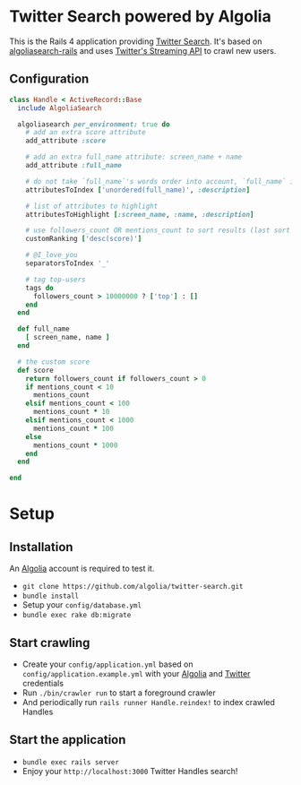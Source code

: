 Twitter Search powered by Algolia
==================

This is the Rails 4 application providing [Twitter Search](http://twittersearch.algolia.io). It's based on [algoliasearch-rails](https://github.com/algolia/algoliasearch-rails) and uses [Twitter's Streaming API](https://dev.twitter.com/docs/streaming-apis) to crawl new users.

Configuration
--------------

```ruby
class Handle < ActiveRecord::Base
  include AlgoliaSearch

  algoliasearch per_environment: true do
    # add an extra score attribute
    add_attribute :score

    # add an extra full_name attribute: screen_name + name
    add_attribute :full_name

    # do not take `full_name`'s words order into account, `full_name` is more important than `description`
    attributesToIndex ['unordered(full_name)', :description]

    # list of attributes to highlight
    attributesToHighlight [:screen_name, :name, :description]

    # use followers_count OR mentions_count to sort results (last sort criteria)
    customRanking ['desc(score)']

    # @I_love_you
    separatorsToIndex '_'

    # tag top-users
    tags do
      followers_count > 10000000 ? ['top'] : []
    end
  end

  def full_name
    [ screen_name, name ]
  end

  # the custom score
  def score
    return followers_count if followers_count > 0
    if mentions_count < 10
      mentions_count
    elsif mentions_count < 100
      mentions_count * 10
    elsif mentions_count < 1000
      mentions_count * 100
    else
      mentions_count * 1000
    end
  end

end
```

Setup
========

Installation
--------------
An [Algolia](http://www.algolia.com) account is required to test it.

* ```git clone https://github.com/algolia/twitter-search.git```
*  ```bundle install```
*  Setup your ```config/database.yml```
*  ```bundle exec rake db:migrate```

Start crawling
--------------------------------------
*  Create your ```config/application.yml``` based on ```config/application.example.yml``` with your [Algolia](http://www.algolia.com) and [Twitter](https://twitter.com) credentials
*  Run ```./bin/crawler run``` to start a foreground crawler
*  And periodically run ```rails runner Handle.reindex!``` to index crawled Handles

Start the application
---------------------
*  ```bundle exec rails server```
*  Enjoy your ```http://localhost:3000``` Twitter Handles search!
